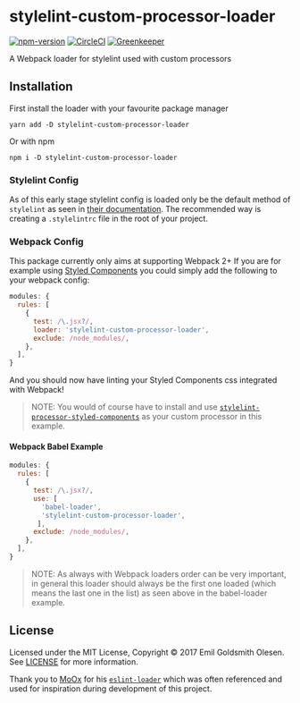 # stylelint-custom-processor-loader 

[![npm-version][npm-badge]][npm-url]
[![CircleCI][CircleCI-badge]][CircleCI-url]
[![Greenkeeper][Greenkeeper-badge]][Greenkeeper-url]


A Webpack loader for stylelint used with custom processors

## Installation

First install the loader with your favourite package manager
```
yarn add -D stylelint-custom-processor-loader
```
Or with npm
```
npm i -D stylelint-custom-processor-loader
```

### Stylelint Config

As of this early stage stylelint config is loaded only be the default method of `stylelint` as seen in [their documentation](https://stylelint.io/user-guide/configuration/#loading-the-configuration-object). The recommended way is creating a `.stylelintrc` file in the root of your project.

### Webpack Config

This package currently only aims at supporting Webpack 2+
If you are for example using [Styled Components](https://www.styled-components.com/) you could simply add the following to your webpack config:
```js
modules: {
  rules: [
    {
      test: /\.jsx?/,
      loader: 'stylelint-custom-processor-loader',
      exclude: /node_modules/,
    },
  ],
}
```
And you should now have linting your Styled Components css integrated with Webpack!
> NOTE: You would of course have to install and use [`stylelint-processor-styled-components`](https://github.com/styled-components/stylelint-processor-styled-components) as your custom processor in this example.

#### Webpack Babel Example

```js
modules: {
  rules: [
    {
      test: /\.jsx?/,
      use: [
        'babel-loader',
        'stylelint-custom-processor-loader',
       ],
      exclude: /node_modules/,
    },
  ],
}
```
> NOTE: As always with Webpack loaders order can be very important, in general this loader should always be the first one loaded (which means the last one in the list) as seen above in the babel-loader example.

## License

Licensed under the MIT License, Copyright © 2017 Emil Goldsmith Olesen. See [LICENSE](./LICENSE) for more information.

Thank you to [MoOx](https://github.com/MoOx) for his [`eslint-loader`](https://github.com/MoOx/eslint-loader) which was often referenced and used for inspiration during development of this project.


[CircleCI-badge]: https://img.shields.io/circleci/project/github/emilgoldsmith/stylelint-custom-processor-loader/master.svg
[CircleCI-url]: https://circleci.com/gh/emilgoldsmith/stylelint-custom-processor-loader/tree/master
[Greenkeeper-badge]: https://badges.greenkeeper.io/emilgoldsmith/stylelint-custom-processor-loader.svg
[Greenkeeper-url]: https://greenkeeper.io
[npm-badge]: https://img.shields.io/npm/v/stylelint-custom-processor-loader.svg
[npm-url]: https://www.npmjs.com/package/stylelint-custom-processor-loader
